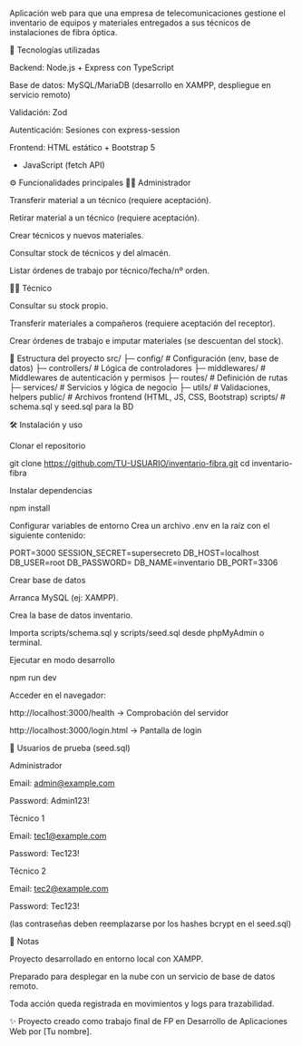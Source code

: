 Aplicación web para que una empresa de telecomunicaciones gestione el inventario de equipos y materiales entregados a sus técnicos de instalaciones de fibra óptica.

🚀 Tecnologías utilizadas

Backend: Node.js + Express con TypeScript

Base de datos: MySQL/MariaDB (desarrollo en XAMPP, despliegue en servicio remoto)

Validación: Zod

Autenticación: Sesiones con express-session

Frontend: HTML estático + Bootstrap 5
 + JavaScript (fetch API)

⚙️ Funcionalidades principales
👨‍💼 Administrador

Transferir material a un técnico (requiere aceptación).

Retirar material a un técnico (requiere aceptación).

Crear técnicos y nuevos materiales.

Consultar stock de técnicos y del almacén.

Listar órdenes de trabajo por técnico/fecha/nº orden.

🧑‍🔧 Técnico

Consultar su stock propio.

Transferir materiales a compañeros (requiere aceptación del receptor).

Crear órdenes de trabajo e imputar materiales (se descuentan del stock).

📂 Estructura del proyecto
src/
 ├─ config/        # Configuración (env, base de datos)
 ├─ controllers/   # Lógica de controladores
 ├─ middlewares/   # Middlewares de autenticación y permisos
 ├─ routes/        # Definición de rutas
 ├─ services/      # Servicios y lógica de negocio
 ├─ utils/         # Validaciones, helpers
public/            # Archivos frontend (HTML, JS, CSS, Bootstrap)
scripts/           # schema.sql y seed.sql para la BD

🛠️ Instalación y uso

Clonar el repositorio

git clone https://github.com/TU-USUARIO/inventario-fibra.git
cd inventario-fibra


Instalar dependencias

npm install


Configurar variables de entorno
Crea un archivo .env en la raíz con el siguiente contenido:

PORT=3000
SESSION_SECRET=supersecreto
DB_HOST=localhost
DB_USER=root
DB_PASSWORD=
DB_NAME=inventario
DB_PORT=3306


Crear base de datos

Arranca MySQL (ej: XAMPP).

Crea la base de datos inventario.

Importa scripts/schema.sql y scripts/seed.sql desde phpMyAdmin o terminal.

Ejecutar en modo desarrollo

npm run dev


Acceder en el navegador:

http://localhost:3000/health
 → Comprobación del servidor

http://localhost:3000/login.html
 → Pantalla de login

🔐 Usuarios de prueba (seed.sql)

Administrador

Email: admin@example.com

Password: Admin123!

Técnico 1

Email: tec1@example.com

Password: Tec123!

Técnico 2

Email: tec2@example.com

Password: Tec123!

(las contraseñas deben reemplazarse por los hashes bcrypt en el seed.sql)

📌 Notas

Proyecto desarrollado en entorno local con XAMPP.

Preparado para desplegar en la nube con un servicio de base de datos remoto.

Toda acción queda registrada en movimientos y logs para trazabilidad.

✨ Proyecto creado como trabajo final de FP en Desarrollo de Aplicaciones Web por [Tu nombre].
